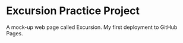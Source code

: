 # Excursion Practice Project

A mock-up web page called Excursion. My first deployment to GitHub Pages.
